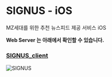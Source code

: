 # SIGNUS - iOS

MZ세대를 위한 추천 뉴스피드 제공 서비스 iOS



**Web Server 는 아래에서 확인할 수 있습니다.**

### [SIGNUS_client](https://github.com/altmshfkgudtjr/SIGNUS_client)



![SIGNUS](https://user-images.githubusercontent.com/47492535/105452074-fd6a2400-5cc0-11eb-98d6-ab03573aa13d.png)



